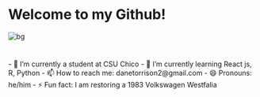 <h1>Welcome to my Github!</h1>

![bg](https://user-images.githubusercontent.com/90598330/150702298-1d29f5ad-3c68-4e31-a83f-58fb3457f41d.gif)



<body>
  <h1></h1>
  <p>
  - 🔭 I’m currently a student at CSU Chico
  - 🌱 I’m currently learning React js, R, Python
  - 📫 How to reach me: danetorrison2@gmail.com
  - 😄 Pronouns: he/him
  - ⚡ Fun fact: I am restoring a 1983 Volkswagen Westfalia
  </p>
</body>
